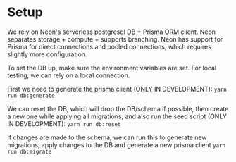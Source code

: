 # Setup

We rely on Neon's serverless postgresql DB + Prisma ORM client. Neon separates storage + compute + supports branching. Neon has support for Prisma for direct connections and pooled connections, which requires slightly more configuration.

To set the DB up, make sure the environment variables are set. For local testing, we can rely on a local connection.

First we need to generate the prisma client (ONLY IN DEVELOPMENT):
`yarn run db:generate`

We can reset the DB, which will drop the DB/schema if possible, then create a new one while applying all migrations, and also run the seed script (ONLY IN DEVELOPMENT):
`yarn run db:reset`

If changes are made to the schema, we can run this to generate new migrations, apply changes to the DB and generate a new prisma client
`yarn run db:migrate`

